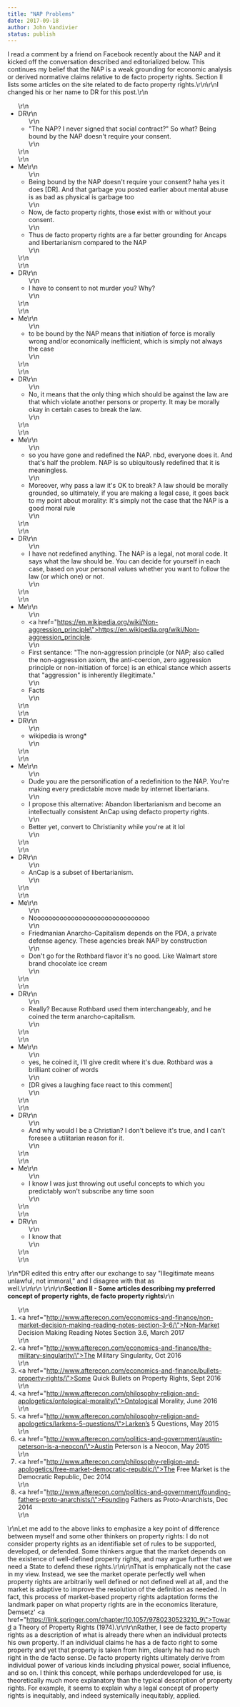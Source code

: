 ```yaml
---
title: "NAP Problems"
date: 2017-09-18
author: John Vandivier
status: publish
---
```


I read a comment by a friend on Facebook recently about the NAP and it kicked off the conversation described and editorialized below. This continues my belief that the NAP is a weak grounding for economic analysis or derived normative claims relative to de facto property rights. Section II lists some articles on the site related to de facto property rights.\r\n\r\nI changed his or her name to DR for this post.\r\n<ul>\r\n 	<li>DR\r\n<ul>\r\n 	<li>\"The NAP? I never signed that social contract?\" So what? Being bound by the NAP doesn't require your consent.</li>\r\n</ul>\r\n</li>\r\n 	<li>Me\r\n<ul>\r\n 	<li>Being bound by the NAP doesn't require your consent? haha yes it does [DR]. And that garbage you posted earlier about mental abuse is as bad as physical is garbage too</li>\r\n 	<li>Now, de facto property rights, those exist with or without your consent.</li>\r\n 	<li>Thus de facto property rights are a far better grounding for Ancaps and libertarianism compared to the NAP</li>\r\n</ul>\r\n</li>\r\n 	<li>DR\r\n<ul>\r\n 	<li>I have to consent to not murder you? Why?</li>\r\n</ul>\r\n</li>\r\n 	<li>Me\r\n<ul>\r\n 	<li>to be bound by the NAP means that initiation of force is morally wrong and/or economically inefficient, which is simply not always the case</li>\r\n</ul>\r\n</li>\r\n 	<li>DR\r\n<ul>\r\n 	<li>No, it means that the only thing which should be against the law are that which violate another persons or property. It may be morally okay in certain cases to break the law.</li>\r\n</ul>\r\n</li>\r\n 	<li>Me\r\n<ul>\r\n 	<li>so you have gone and redefined the NAP. nbd, everyone does it. And that's half the problem. NAP is so ubiquitously redefined that it is meaningless.</li>\r\n 	<li>Moreover, why pass a law it's OK to break? A law should be morally grounded, so ultimately, if you are making a legal case, it goes back to my point about morality: It's simply not the case that the NAP is a good moral rule</li>\r\n</ul>\r\n</li>\r\n 	<li>DR\r\n<ul>\r\n 	<li>I have not redefined anything. The NAP is a legal, not moral code. It says what the law should be. You can decide for yourself in each case, based on your personal values whether you want to follow the law (or which one) or not.</li>\r\n</ul>\r\n</li>\r\n 	<li>Me\r\n<ul>\r\n 	<li><a href=\"https://en.wikipedia.org/wiki/Non-aggression_principle\">https://en.wikipedia.org/wiki/Non-aggression_principle</a>.</li>\r\n 	<li>First sentance: \"The non-aggression principle (or NAP; also called the non-aggression axiom, the anti-coercion, zero aggression principle or non-initiation of force) is an ethical stance which asserts that \"aggression\" is inherently illegitimate.\"</li>\r\n 	<li>Facts</li>\r\n</ul>\r\n</li>\r\n 	<li>DR\r\n<ul>\r\n 	<li>wikipedia is wrong*</li>\r\n</ul>\r\n</li>\r\n 	<li>Me\r\n<ul>\r\n 	<li>Dude you are the personification of a redefinition to the NAP. You're making every predictable move made by internet libertarians.</li>\r\n 	<li>I propose this alternative: Abandon libertarianism and become an intellectually consistent AnCap using defacto property rights.</li>\r\n 	<li>Better yet, convert to Christianity while you're at it lol</li>\r\n</ul>\r\n</li>\r\n 	<li>DR\r\n<ul>\r\n 	<li>AnCap is a subset of libertarianism.</li>\r\n</ul>\r\n</li>\r\n 	<li>Me\r\n<ul>\r\n 	<li>Nooooooooooooooooooooooooooooooo</li>\r\n 	<li>Friedmanian Anarcho-Capitalism depends on the PDA, a private defense agency. These agencies break NAP by construction</li>\r\n 	<li>Don't go for the Rothbard flavor it's no good. Like Walmart store brand chocolate ice cream</li>\r\n</ul>\r\n</li>\r\n 	<li>DR\r\n<ul>\r\n 	<li>Really? Because Rothbard used them interchangeably, and he coined the term anarcho-capitalism.</li>\r\n</ul>\r\n</li>\r\n 	<li>Me\r\n<ul>\r\n 	<li>yes, he coined it, I'll give credit where it's due. Rothbard was a brilliant coiner of words</li>\r\n 	<li>[DR gives a laughing face react to this comment]</li>\r\n</ul>\r\n</li>\r\n 	<li>DR\r\n<ul>\r\n 	<li>And why would I be a Christian? I don't believe it's true, and I can't foresee a utilitarian reason for it.</li>\r\n</ul>\r\n</li>\r\n 	<li>Me\r\n<ul>\r\n 	<li>I know I was just throwing out useful concepts to which you predictably won't subscribe any time soon</li>\r\n</ul>\r\n</li>\r\n 	<li>DR\r\n<ul>\r\n 	<li>I know that</li>\r\n</ul>\r\n</li>\r\n</ul>\r\n*DR edited this entry after our exchange to say \"Illegitimate means unlawful, not immoral,\" and I disagree with that as well.\r\n\r\n&nbsp;\r\n\r\n<strong>Section II - Some articles describing my preferred concept of property rights, de facto property rights</strong>\r\n<ol>\r\n 	<li><a href=\"http://www.afterecon.com/economics-and-finance/non-market-decision-making-reading-notes-section-3-6/\">Non-Market Decision Making Reading Notes Section 3.6</a>, March 2017</li>\r\n 	<li><a href=\"http://www.afterecon.com/economics-and-finance/the-military-singularity/\">The Military Singularity</a>, Oct 2016</li>\r\n 	<li><a href=\"http://www.afterecon.com/economics-and-finance/bullets-property-rights/\">Some Quick Bullets on Property Rights</a>, Sept 2016</li>\r\n 	<li><a href=\"http://www.afterecon.com/philosophy-religion-and-apologetics/ontological-morality/\">Ontological Morality</a>, June 2016</li>\r\n 	<li><a href=\"http://www.afterecon.com/philosophy-religion-and-apologetics/larkens-5-questions/\">Larken’s 5 Questions</a>, May 2015</li>\r\n 	<li><a href=\"http://www.afterecon.com/politics-and-government/austin-peterson-is-a-neocon/\">Austin Peterson is a Neocon</a>, May 2015</li>\r\n 	<li><a href=\"http://www.afterecon.com/philosophy-religion-and-apologetics/free-market-democratic-republic/\">The Free Market is the Democratic Republic</a>, Dec 2014</li>\r\n 	<li><a href=\"http://www.afterecon.com/politics-and-government/founding-fathers-proto-anarchists/\">Founding Fathers as Proto-Anarchists</a>, Dec 2014</li>\r\n</ol>\r\nLet me add to the above links to emphasize a key point of difference between myself and some other thinkers on property rights: I do not consider property rights as an identifiable set of rules to be supported, developed, or defended. Some thinkers argue that the market depends on the existence of well-defined property rights, and may argue further that we need a State to defend these rights.\r\n\r\nThat is emphatically not the case in my view. Instead, we see the market operate perfectly well when property rights are arbitrarily well defined or not defined well at all, and the market is adaptive to improve the resolution of the definition as needed. In fact, this process of market-based property rights adaptation forms the landmark paper on what property rights are in the economics literature, Demsetz' <a href=\"https://link.springer.com/chapter/10.1057/9780230523210_9\">Toward a Theory of Property Rights</a> (1974).\r\n\r\nRather, I see de facto property rights as a description of what is already there when an individual protects his own property. If an individual claims he has a de facto right to some property and yet that property is taken from him, clearly he had no such right in the de facto sense. De facto property rights ultimately derive from individual power of various kinds including physical power, social influence, and so on. I think this concept, while perhaps underdeveloped for use, is theoretically much more explanatory than the typical description of property rights. For example, it seems to explain why a legal concept of property rights is inequitably, and indeed systemically inequitably, applied.